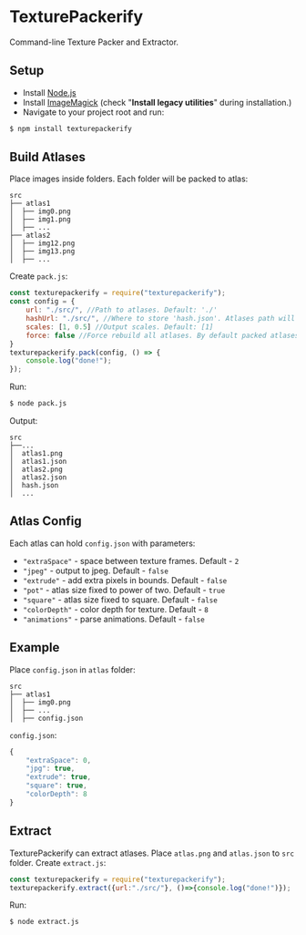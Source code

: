 # TexturePackerify
Command-line Texture Packer and Extractor.

## Setup
- Install [Node.js](https://nodejs.org/) 
- Install [ImageMagick](https://www.imagemagick.org/) (check "**Install legacy utilities**" during installation.)
- Navigate to your project root and run:
```sh
$ npm install texturepackerify
```

## Build Atlases
Place images inside folders. Each folder will be packed to atlas:
```
src
├── atlas1
│  ├── img0.png
│  ├── img1.png
│  ├── ...
├── atlas2
│  ├── img12.png
│  ├── img13.png
│  ├── ...
```

Create `pack.js`:
```javascript
const texturepackerify = require("texturepackerify");
const config = {
    url: "./src/", //Path to atlases. Default: './'
    hashUrl: "./src/", //Where to store 'hash.json'. Atlases path will be used as default
    scales: [1, 0.5] //Output scales. Default: [1]
    force: false //Force rebuild all atlases. By default packed atlases will be skipped
}
texturepackerify.pack(config, () => {
    console.log("done!");
});
```
Run:
```sh
$ node pack.js
```

Output:
```
src
├──...
│  atlas1.png
│  atlas1.json
│  atlas2.png
│  atlas2.json
│  hash.json
│  ...
```

## Atlas Config
Each atlas can hold `config.json` with parameters:

- `"extraSpace"` - space between texture frames. Default - `2`
- `"jpeg"` - output to jpeg. Default - `false`
- `"extrude"` - add extra pixels in bounds. Default - `false`
- `"pot"` - atlas size fixed to power of two. Default - `true`
- `"square"` - atlas size fixed to square. Default - `false`
- `"colorDepth"` - color depth for texture. Default - `8`
- `"animations"` - parse animations. Default - `false`

## Example
Place `config.json` in `atlas` folder:
```
src
├── atlas1
│  ├── img0.png
│  ├── ...
│  ├── config.json
```

`config.json`:
```javascript
{
    "extraSpace": 0,
    "jpg": true,
    "extrude": true,
    "square": true,
    "colorDepth": 8
}
```

## Extract
TexturePackerify can extract atlases. Place `atlas.png` and `atlas.json` to `src` folder.
Create `extract.js`:
```javascript
const texturepackerify = require("texturepackerify");
texturepackerify.extract({url:"./src/"}, ()=>{console.log("done!")});
```
Run:
```sh
$ node extract.js
```
